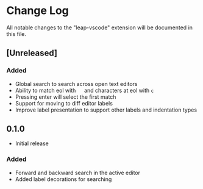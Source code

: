 # Change Log

All notable changes to the "leap-vscode" extension will be documented in this file.

## [Unreleased]

### Added
- Global search to search across open text editors
- Ability to match eol with `  ` and characters at eol with `c `
- Pressing enter will select the first match
- Support for moving to diff editor labels
- Improve label presentation to support other labels and indentation types

## 0.1.0
- Initial release
### Added
- Forward and backward search in the active editor
- Added label decorations for searching